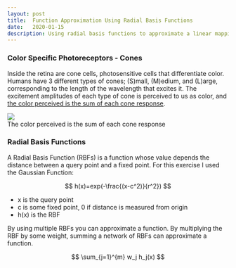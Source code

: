 ```yaml
---
layout: post
title:  Function Approximation Using Radial Basis Functions
date:   2020-01-15
description: Using radial basis functions to approximate a linear mapping
---
```


### Color Specific Photoreceptors - Cones
Inside the retina are cone cells, photosensitive cells that differentiate color. Humans have 3 different types of cones; (S)mall, (M)edium, and (L)arge, corresponding to the length of the wavelength that excites it. The excitement amplitudes of each type of cone is perceived to us as color, and [the color perceived is the sum of each cone response](https://alexanderhay2020.github.io/alexanderhay2020.github.io//assets/img/Figure_5.gif).

<div class="img_row">
    <img class="col three" src="{{ site.baseurl }}/assets/img/figure_5.gif">
</div>
<div class="col three caption">
    The color perceived is the sum of each cone response
</div>

### Radial Basis Functions
A Radial Basis Function (RBFs) is a function whose value depends the distance between a query point and a fixed point. For this exercise I used the Gaussian Function:

<center>
$$
h(x)=exp(-\frac{(x-c^2)}{r^2})
$$
</center>

* x is the query point
* c is some fixed point, 0 if distance is measured from origin
* h(x) is the RBF

By using multiple RBFs you can approximate a function. By multiplying the RBF by some weight, summing a network of RBFs can approximate a function.

<center>
$$
\sum_{j=1}^{m}  w_j h_j(x)
$$
</center>
